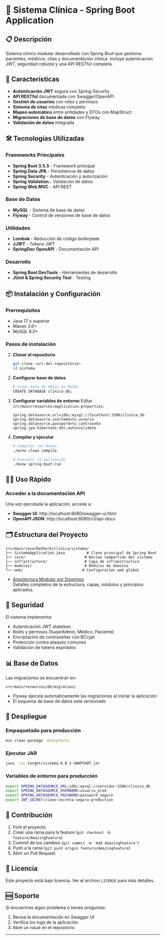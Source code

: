 # 🏥 Sistema Clínica - Spring Boot Application

## 📋 Descripción

Sistema clínico modular desarrollado con Spring Boot que gestiona pacientes, médicos, citas y documentación clínica. Incluye autenticación JWT, seguridad robusta y una API RESTful completa.

## 🚀 Características

- **Autenticación JWT** segura con Spring Security
- **API RESTful** documentada con Swagger/OpenAPI
- **Gestión de usuarios** con roles y permisos
- **Sistema de citas** médicas completo
- **Mapeo automático** entre entidades y DTOs con MapStruct
- **Migraciones de base de datos** con Flyway
- **Validación de datos** integrada

## 🛠️ Tecnologías Utilizadas

### Frameworks Principales

- **Spring Boot 3.5.5** - Framework principal
- **Spring Data JPA** - Persistencia de datos
- **Spring Security** - Autenticación y autorización
- **Spring Validation** - Validación de datos
- **Spring Web MVC** - API REST

### Base de Datos

- **MySQL** - Sistema de base de datos
- **Flyway** - Control de versiones de base de datos

### Utilidades

- **Lombok** - Reducción de código boilerplate
- **JJWT** - Tokens JWT
- **SpringDoc OpenAPI** - Documentación API

### Desarrollo

- **Spring Boot DevTools** - Herramientas de desarrollo
- **JUnit & Spring Security Test** - Testing

## 📦 Instalación y Configuración

### Prerrequisitos

- Java 17 o superior
- Maven 3.6+
- MySQL 8.0+

### Pasos de instalación

1. **Clonar el repositorio**

   ```bash
   git clone <url-del-repositorio>
   cd sistema
   ```

2. **Configurar base de datos**

   ```bash
   # Crear base de datos en MySQL
   CREATE DATABASE clinica_db;
   ```

3. **Configurar variables de entorno**
   Editar `src/main/resources/application.properties`:

   ```properties
   spring.datasource.url=jdbc:mysql://localhost:3306/clinica_db
   spring.datasource.username=tu_usuario
   spring.datasource.password=tu_contraseña
   spring.jpa.hibernate.ddl-auto=validate
   ```

4. **Compilar y ejecutar**

   ```bash
   # Compilar con Maven
   ./mvnw clean compile

   # Ejecutar la aplicación
   ./mvnw spring-boot:run
   ```

## 🏃‍♂️ Uso Rápido

### Acceder a la documentación API

Una vez ejecutada la aplicación, accede a:

- **Swagger UI**: http://localhost:8080/swagger-ui.html
- **OpenAPI JSON**: http://localhost:8080/v3/api-docs

## 🗂️ Estructura del Proyecto

```
src/main/java/ReZherk/clinica/sistema/
├── SistemaApplication.java          # Clase principal de Spring Boot
├── core/                           # Núcleo compartido del sistema
├── infrastructure/                 # Capa de infraestructura
├── modules/                        # Módulos de dominio
└── web/                           # Configuración web global
```

- [Arquitectura Modular por Dominios](./ARQUITECTURA.md)  
  Detalles completos de la estructura, capas, módulos y principios aplicados.

## 🔐 Seguridad

El sistema implementa:

- Autenticación JWT stateless
- Roles y permisos (SuperAdmin, Médico, Paciente)
- Encriptación de contraseñas con BCrypt
- Protección contra ataques comunes
- Validación de tokens expirados

## 📊 Base de Datos

Las migraciones se encuentran en:

```
src/main/resources/db/migration/
```

- Flyway ejecuta automáticamente las migraciones al iniciar la aplicación
- El esquema de base de datos está versionado

## 🚀 Despliegue

### Empaquetado para producción

```bash
mvn clean package -DskipTests
```

### Ejecutar JAR

```bash
java -jar target/sistema-0.0.1-SNAPSHOT.jar
```

### Variables de entorno para producción

```bash
export SPRING_DATASOURCE_URL=jdbc:mysql://servidor:3306/clinica_db
export SPRING_DATASOURCE_USERNAME=usuario_prod
export SPRING_DATASOURCE_PASSWORD=password_seguro
export JWT_SECRET=clave-secreta-segura-production
```

## 🤝 Contribución

1. Fork el proyecto
2. Crear una rama para la feature (`git checkout -b feature/AmazingFeature`)
3. Commit de los cambios (`git commit -m 'Add AmazingFeature'`)
4. Push a la rama (`git push origin feature/AmazingFeature`)
5. Abrir un Pull Request

## 📄 Licencia

Este proyecto está bajo licencia. Ver el archivo `LICENSE` para más detalles.

## 🆘 Soporte

Si encuentras algún problema o tienes preguntas:

1. Revisa la documentación en Swagger UI
2. Verifica los logs de la aplicación
3. Abre un issue en el repositorio

---

